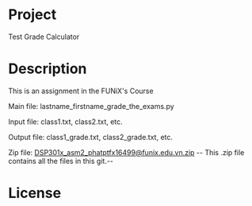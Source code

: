 # Project

Test Grade Calculator

# Description

This is an assignment in the FUNiX's Course

Main file: lastname_firstname_grade_the_exams.py

Input file: class1.txt, class2.txt, etc.

Output file: class1_grade.txt, class2_grade.txt, etc.

Zip file: DSP301x_asm2_phatptfx16499@funix.edu.vn.zip
-- This .zip file contains all the files in this git.--

# License
